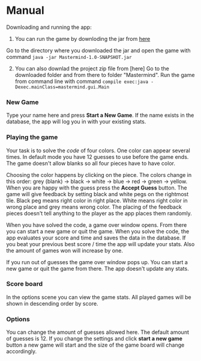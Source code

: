 # Manual

Downloading and running the app:

1) You can run the game by downloding the jar from [here](https://github.com/TuuliTG/Ohte/releases/tag/v1.1)

Go to the directory where you downloaded the jar and open the game with command `java -jar Mastermind-1.0-SNAPSHOT.jar`

2) You can also downlad the project zip file from [here]
Go to the downloaded folder and from there to folder "Mastermind". 
Run the game from command line with command `compile exec:java -Dexec.mainClass=mastermind.gui.Main` 


### New Game
Type your name here and press **Start a New Game**. If the name exists in the database, the app will log you in with your existing stats. 

### Playing the game
Your task is to solve the *code* of four colors. One color can appear several times. In default mode you have 12 guesses to use before the game ends. 
The game doesn't allow blanks so all four pieces have to have color. 

Choosing the color happens by clicking on the piece. The colors change in this order: grey (blank) -> black -> white -> blue -> red -> green -> yellow.
When you are happy with the guess press the **Accept Guess** button. The game will give feedback by setting black and white pegs on the rightmost tile. Black peg means right color in right place. White means right color in wrong place and grey means wrong color. The placing of the feedback pieces doesn't tell anything to the player as the app places them randomly. 

When you have solved the code, a game over window opens. From there you can start a new game or quit the game. When you solve the code, the app evaluates your score and time and saves the data in the database. If you beat your previous best score / time the app will update your stats. Also the amount of games won will increase by one.

If you run out of guesses the game over window pops up. You can start a new game or quit the game from there. The app doesn't update any stats. 

### Score board
In the options scene you can view the game stats. All played games will be shown in descending order by score. 

### Options

You can change the amount of guesses allowed here. The default amount of guesses is 12. If you change the settings and click **start a new game** button a new game will start and the size of the game board will change accordingly. 